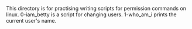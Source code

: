 This directory is for practising writing scripts for permission commands on linux.
0-iam_betty is a script for changing users.
1-who_am_i prints the current user's name.
